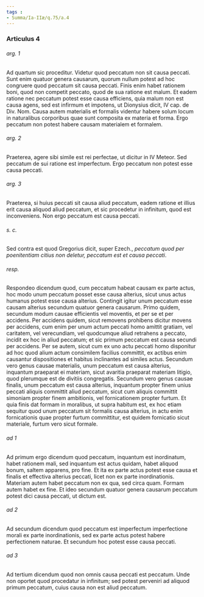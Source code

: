 ```yaml
---
tags : 
- Summa/Ia-IIæ/q.75/a.4
---
```


### Articulus 4

###### arg. 1
Ad quartum sic proceditur. Videtur quod peccatum non sit causa peccati. Sunt enim quatuor genera causarum, quorum nullum potest ad hoc congruere quod peccatum sit causa peccati. Finis enim habet rationem boni, quod non competit peccato, quod de sua ratione est malum. Et eadem ratione nec peccatum potest esse causa efficiens, quia malum non est causa agens, sed est infirmum et impotens, ut Dionysius dicit, IV cap. de Div. Nom. Causa autem materialis et formalis videntur habere solum locum in naturalibus corporibus quae sunt composita ex materia et forma. Ergo peccatum non potest habere causam materialem et formalem.

###### arg. 2
Praeterea, agere sibi simile est rei perfectae, ut dicitur in IV Meteor. Sed peccatum de sui ratione est imperfectum. Ergo peccatum non potest esse causa peccati.

###### arg. 3
Praeterea, si huius peccati sit causa aliud peccatum, eadem ratione et illius erit causa aliquod aliud peccatum, et sic procedetur in infinitum, quod est inconveniens. Non ergo peccatum est causa peccati.

###### s. c.
Sed contra est quod Gregorius dicit, super Ezech., *peccatum quod per poenitentiam citius non deletur, peccatum est et causa peccati*.

###### resp.
Respondeo dicendum quod, cum peccatum habeat causam ex parte actus, hoc modo unum peccatum posset esse causa alterius, sicut unus actus humanus potest esse causa alterius. Contingit igitur unum peccatum esse causam alterius secundum quatuor genera causarum. Primo quidem, secundum modum causae efficientis vel moventis, et per se et per accidens. Per accidens quidem, sicut removens prohibens dicitur movens per accidens, cum enim per unum actum peccati homo amittit gratiam, vel caritatem, vel verecundiam, vel quodcumque aliud retrahens a peccato, incidit ex hoc in aliud peccatum; et sic primum peccatum est causa secundi per accidens. Per se autem, sicut cum ex uno actu peccati homo disponitur ad hoc quod alium actum consimilem facilius committit, ex actibus enim causantur dispositiones et habitus inclinantes ad similes actus. Secundum vero genus causae materialis, unum peccatum est causa alterius, inquantum praeparat ei materiam, sicut avaritia praeparat materiam litigio, quod plerumque est de divitiis congregatis. Secundum vero genus causae finalis, unum peccatum est causa alterius, inquantum propter finem unius peccati aliquis committit aliud peccatum, sicut cum aliquis committit simoniam propter finem ambitionis, vel fornicationem propter furtum. Et quia finis dat formam in moralibus, ut supra habitum est, ex hoc etiam sequitur quod unum peccatum sit formalis causa alterius, in actu enim fornicationis quae propter furtum committitur, est quidem fornicatio sicut materiale, furtum vero sicut formale.

###### ad 1
Ad primum ergo dicendum quod peccatum, inquantum est inordinatum, habet rationem mali, sed inquantum est actus quidam, habet aliquod bonum, saltem apparens, pro fine. Et ita ex parte actus potest esse causa et finalis et effectiva alterius peccati, licet non ex parte inordinationis. Materiam autem habet peccatum non ex qua, sed circa quam. Formam autem habet ex fine. Et ideo secundum quatuor genera causarum peccatum potest dici causa peccati, ut dictum est.

###### ad 2
Ad secundum dicendum quod peccatum est imperfectum imperfectione morali ex parte inordinationis, sed ex parte actus potest habere perfectionem naturae. Et secundum hoc potest esse causa peccati.

###### ad 3
Ad tertium dicendum quod non omnis causa peccati est peccatum. Unde non oportet quod procedatur in infinitum; sed potest perveniri ad aliquod primum peccatum, cuius causa non est aliud peccatum.

